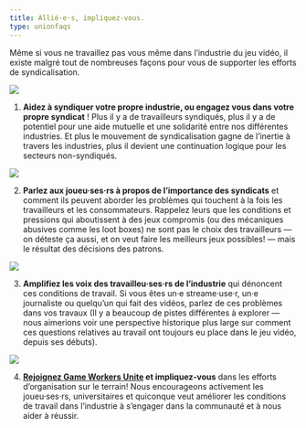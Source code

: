 ```yaml
---
title: Allié·e·s, impliquez-vous.
type: unionfaqs
---
```

Même si vous ne travaillez pas vous même dans l’industrie du jeu vidéo, il existe malgré tout de nombreuses façons pour vous de supporter les efforts de syndicalisation.

<div class="md-img right off-2">
<img
  src="/images/faqs/allyhelp_01.png"
/></div>

1. **Aidez à syndiquer votre propre industrie, ou engagez vous dans votre propre syndicat** ! Plus il y a de travailleurs syndiqués, plus il y a de potentiel pour une aide mutuelle et une solidarité entre nos différentes industries. Et plus le mouvement de syndicalisation gagne de l’inertie à travers les industries, plus il devient une continuation logique pour les secteurs non-syndiqués.


<div class="md-img right off-6">
<img
  src="/images/faqs/allyhelp_02.png"
/></div>

2. **Parlez aux joueu·ses·rs à propos de l’importance des syndicats** et comment ils peuvent aborder les problèmes qui touchent à la fois les travailleurs et les consommateurs. Rappelez leurs que les conditions et pressions qui aboutissent à des jeux compromis (ou des mécaniques abusives comme les loot boxes) ne sont pas le choix des travailleurs — on déteste ça aussi, et on veut faire les meilleurs jeux possibles! — mais le résultat des décisions des patrons.

<div class="md-img right off-6">
<img
  src="/images/faqs/allyhelp_03.png"
/></div>

3. **Amplifiez les voix des travailleu·ses·rs de l’industrie** qui dénoncent ces conditions de travail. Si vous êtes un·e streame·use·r, un·e journaliste ou quelqu’un qui fait des vidéos, parlez de ces problèmes dans vos travaux (Il y a beaucoup de pistes différentes à explorer — nous aimerions voir une perspective historique plus large sur comment ces questions relatives au travail ont toujours eu place dans le jeu vidéo, depuis ses débuts).

<div class="md-img right off-2">
<img
  src="/images/faqs/allyhelp_04.png"
/></div>

4. **[Rejoignez Game Workers Unite](https://www.gameworkersunite.org/get-involved) et impliquez-vous** dans les efforts d’organisation sur le terrain! Nous encourageons activement les joueu·ses·rs, universitaires et quiconque veut améliorer les conditions de travail dans l’industrie à s’engager dans la communauté et à nous aider à réussir.
